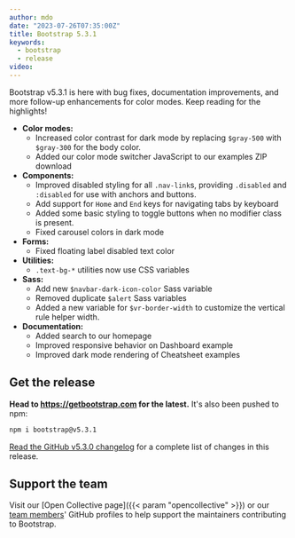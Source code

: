 ```yaml
---
author: mdo
date: "2023-07-26T07:35:00Z"
title: Bootstrap 5.3.1
keywords:
  - bootstrap
  - release
video:
---
```


Bootstrap v5.3.1 is here with bug fixes, documentation improvements, and more follow-up enhancements for color modes. Keep reading for the highlights!

- **Color modes:**
  - Increased color contrast for dark mode by replacing `$gray-500` with `$gray-300` for the body color.
  - Added our color mode switcher JavaScript to our examples ZIP download
- **Components:**
  - Improved disabled styling for all `.nav-link`s, providing `.disabled` and `:disabled` for use with anchors and buttons.
  - Add support for `Home` and `End` keys for navigating tabs by keyboard
  - Added some basic styling to toggle buttons when no modifier class is present.
  - Fixed carousel colors in dark mode
- **Forms:**
  - Fixed floating label disabled text color
- **Utilities:**
  - `.text-bg-*` utilities now use CSS variables
- **Sass:**
  - Add new `$navbar-dark-icon-color` Sass variable
  - Removed duplicate `$alert` Sass variables
  - Added a new variable for `$vr-border-width` to customize the vertical rule helper width.
- **Documentation:**
  - Added search to our homepage
  - Improved responsive behavior on Dashboard example
  - Improved dark mode rendering of Cheatsheet examples

## Get the release

**Head to <https://getbootstrap.com> for the latest.** It's also been pushed to npm:

```sh
npm i bootstrap@v5.3.1
```

[Read the GitHub v5.3.0 changelog](https://github.com/twbs/bootstrap/releases/tag/v5.3.1) for a complete list of changes in this release.

## Support the team

Visit our [Open Collective page]({{< param "opencollective" >}}) or our [team members](https://github.com/orgs/twbs/people)' GitHub profiles to help support the maintainers contributing to Bootstrap.
